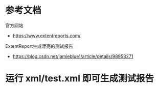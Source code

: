 # 参考文档
官方网站
- https://www.extentreports.com/

ExtentReport生成漂亮的测试报告
- https://blog.csdn.net/jamieblue1/article/details/98958271

# 运行 xml/test.xml 即可生成测试报告